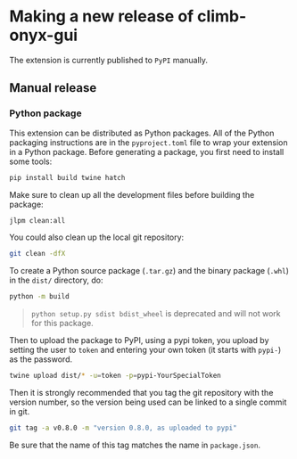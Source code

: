 # Making a new release of climb-onyx-gui

The extension is currently published to `PyPI` manually.

## Manual release

### Python package

This extension can be distributed as Python packages. All of the Python
packaging instructions are in the `pyproject.toml` file to wrap your extension in a
Python package. Before generating a package, you first need to install some tools:

```bash
pip install build twine hatch
```

Make sure to clean up all the development files before building the package:

```bash
jlpm clean:all
```

You could also clean up the local git repository:

```bash
git clean -dfX
```

To create a Python source package (`.tar.gz`) and the binary package (`.whl`) in the `dist/` directory, do:

```bash
python -m build
```

> `python setup.py sdist bdist_wheel` is deprecated and will not work for this package.

Then to upload the package to PyPI, using a pypi token, you upload by setting the user to `token` and entering your own token (it starts with `pypi-`) as the password.

```bash
twine upload dist/* -u=token -p=pypi-YourSpecialToken
```

Then it is strongly recommended that you tag the git repository with the version number, so the version being used can be linked to a single commit in git.

```bash
git tag -a v0.8.0 -m "version 0.8.0, as uploaded to pypi"
```

Be sure that the name of this tag matches the name in `package.json`.
